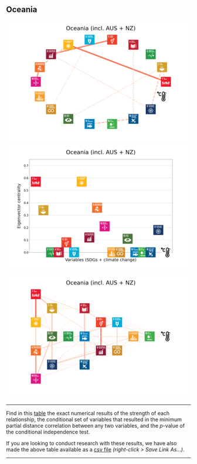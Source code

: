 ## Oceania

<img src="../Oceania (incl. AUS + NZ)/Oceania (incl. AUS + NZ)_circular_network_logos.png">
<img src="../Oceania (incl. AUS + NZ)/Oceania (incl. AUS + NZ)_eigenvector_centrality.png">
<br>
<br>
<img src="../Oceania (incl. AUS + NZ)/Oceania (incl. AUS + NZ)_multipartite_network_logos_cluster.png">

---

Find in this <a href="../Oceania (incl. AUS + NZ)/TLPH_website_tables_23-23.pdf" target="_blank">table</a> the exact numerical results of the strength of each relationship, the conditional set of variables that resulted in the minimum partial distance correlation between any two variables, and the _p_-value of the conditional independence test.

If you are looking to conduct research with these results, we have also made the above table available as a <a href="https://raw.githubusercontent.com/felix-laumann/SDG-networks/gh-pages/Results/csv/conditions_Oceania (incl. AUS + NZ).csv" target="_blank" download>csv file</a> _(right-click > Save Link As...)_. 

---
